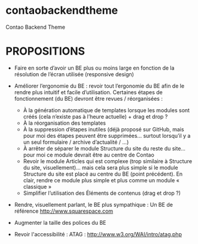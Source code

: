 contaobackendtheme
==================

Contao Backend Theme

PROPOSITIONS
==================
* Faire en sorte d’avoir un BE plus ou moins large en fonction de la résolution de l’écran utilisée (responsive design)

* Améliorer l’ergonomie du BE : revoir tout l’ergonomie du BE afin de le rendre plus intuitif et facile d’utilisation. Certaines étapes de fonctionnement (du BE) devront être revues / réorganisées :
    * À la génération automatique de templates lorsque les modules sont créés (cela n’existe pas à l’heure actuelle) + drag et drop ? 
    * À la réorganisation des templates
    * À la suppression d’étapes inutiles (déjà proposé sur GitHub, mais pour moi des étapes peuvent être supprimées... surtout lorsqu’il y a un seul formulaire / archive d’actualité / ...) 
    * À arrêter de séparer le module Structure du site du reste du site... pour moi ce module devrait être au centre de Contao 
    * Revoir le module Articles qui est complexe (trop similaire à Structure du site, visuellement)... mais cela sera plus simple si le module Structure du site est placé au centre du BE (point précédent). En clair, rendre ce module plus simple et plus comme un module « classique » 
    * Simplifier l’utilisation des Éléments de contenus (drag et drop ?) 

* Rendre, visuellement parlant, le BE plus sympathique : Un BE de référence http://www.squarespace.com

* Augmenter la taille des polices du BE


* Revoir l'accessibilité : ATAG : http://www.w3.org/WAI/intro/atag.php
